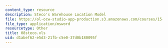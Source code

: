 ```yaml
---
content_type: resource
description: Steco's Warehouse Location Model
file: https://ol-ocw-studio-app-production.s3.amazonaws.com/courses/15-057-systems-optimization-spring-2003/d1abef62e5d321fbc5e037d0b180095f_08steco.xls
file_type: application/msword
resourcetype: Other
title: 08steco.xls
uid: d1abef62-e5d3-21fb-c5e0-37d0b180095f
---
```

